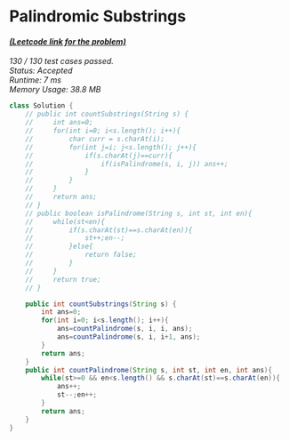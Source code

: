 # **Palindromic Substrings**

#### [_(Leetcode link for the problem)_](https://leetcode.com/problems/palindromic-substrings/)

_130 / 130 test cases passed.  
Status: Accepted  
Runtime: 7 ms  
Memory Usage: 38.8 MB_

```java
class Solution {
    // public int countSubstrings(String s) {
    //     int ans=0;
    //     for(int i=0; i<s.length(); i++){
    //         char curr = s.charAt(i);
    //         for(int j=i; j<s.length(); j++){
    //             if(s.charAt(j)==curr){
    //                 if(isPalindrome(s, i, j)) ans++;
    //             }
    //         }
    //     }
    //     return ans;
    // }
    // public boolean isPalindrome(String s, int st, int en){
    //     while(st<en){
    //         if(s.charAt(st)==s.charAt(en)){
    //             st++;en--;
    //         }else{
    //             return false;
    //         }
    //     }
    //     return true;
    // }

    public int countSubstrings(String s) {
        int ans=0;
        for(int i=0; i<s.length(); i++){
            ans=countPalindrome(s, i, i, ans);
            ans=countPalindrome(s, i, i+1, ans);
        }
        return ans;
    }
    public int countPalindrome(String s, int st, int en, int ans){
        while(st>=0 && en<s.length() && s.charAt(st)==s.charAt(en)){
            ans++;
            st--;en++;
        }
        return ans;
    }
}
```
